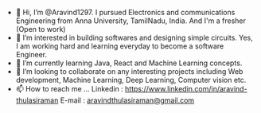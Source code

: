- 👋 Hi, I’m @Aravind1297. I pursued Electronics and communications Engineering from Anna University, TamilNadu, India. And I'm a fresher (Open to work) 
- 👀 I’m interested in building softwares and designing simple circuits. Yes, I am working hard and learning everyday to become a software Engineer.
- 🌱 I’m currently learning Java, React and Machine Learning concepts.
- 💞️ I’m looking to collaborate on any interesting projects including Web development, Machine Learning, Deep Learning, Computer vision etc.
- 📫 How to reach me ...
Linkedin : https://www.linkedin.com/in/aravind-thulasiraman
E-mail   : aravindthulasiraman@gmail.com
   

<!---
Aravind1297/Aravind1297 is a ✨ special ✨ repository because its `README.md` (this file) appears on your GitHub profile.
You can click the Preview link to take a look at your changes.
--->
